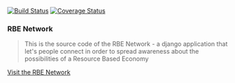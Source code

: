 [![Build Status](https://travis-ci.org/sheepsy90/django-rbe.svg?branch=master)](https://travis-ci.org/sheepsy90/django-rbe)
[![Coverage Status](https://coveralls.io/repos/github/sheepsy90/django-rbe/badge.svg)](https://coveralls.io/github/sheepsy90/django-rbe)
### RBE Network

> This is the source code of the RBE Network - a django application that let's people connect in order to spread awareness about the possibilities of a Resource Based Economy

[Visit the RBE Network](https://rbe.heleska.de)